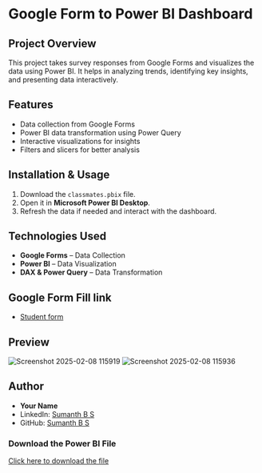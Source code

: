 # Google Form to Power BI Dashboard

## Project Overview
This project takes survey responses from Google Forms and visualizes the data using Power BI. It helps in analyzing trends, identifying key insights, and presenting data interactively.

## Features
- Data collection from Google Forms
- Power BI data transformation using Power Query
- Interactive visualizations for insights
- Filters and slicers for better analysis

## Installation & Usage
1. Download the `classmates.pbix` file.
2. Open it in **Microsoft Power BI Desktop**.
3. Refresh the data if needed and interact with the dashboard.

## Technologies Used
- **Google Forms** – Data Collection
- **Power BI** – Data Visualization
- **DAX & Power Query** – Data Transformation

## Google Form Fill link
- <a href="https://docs.google.com/forms/d/e/1FAIpQLSf5EqtG0M7q8qierwxSMeGHP1QFFWOmlJWE8tRyDANOG1J-Cg/viewform?usp=header">Student form</a>

## Preview
![Screenshot 2025-02-08 115919](https://github.com/user-attachments/assets/0e7a09d3-1d91-4f77-981a-8235324437e1)
![Screenshot 2025-02-08 115936](https://github.com/user-attachments/assets/13dd22e4-52af-4afb-be9d-03e765b1bb17)

## Author
- **Your Name**  
- LinkedIn: [Sumanth B S](www.linkedin.com/in/sumanth-b-s)  
- GitHub: [Sumanth B S](https://github.com/Sumanth-b-s)

### Download the Power BI File
[Click here to download the file](https://github.com/Sumanth-b-s/Insurance-Insights-Dashboard/blob/main/NEW%20INSURENCE.pbix)
